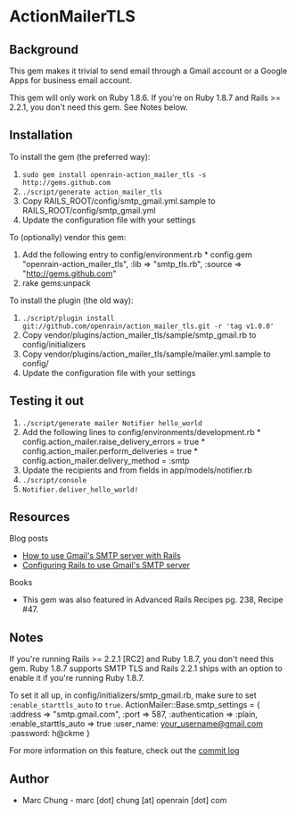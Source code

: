 ActionMailerTLS
===============

Background
----------

This gem makes it trivial to send email through a Gmail account or a Google Apps for business email account.

This gem will only work on Ruby 1.8.6. If you're on Ruby 1.8.7 and Rails >= 2.2.1, you don't need this gem. See Notes below.

Installation
------------


To install the gem (the preferred way):

  1. `sudo gem install openrain-action_mailer_tls -s http://gems.github.com`
  2. `./script/generate action_mailer_tls`
  3. Copy RAILS_ROOT/config/smtp_gmail.yml.sample to RAILS_ROOT/config/smtp_gmail.yml
  4. Update the configuration file with your settings

To (optionally) vendor this gem:

  1. Add the following entry to config/environment.rb
    * config.gem "openrain-action_mailer_tls", :lib => "smtp_tls.rb", :source => "http://gems.github.com"
  2. rake gems:unpack

To install the plugin (the old way):

  1. `./script/plugin install git://github.com/openrain/action_mailer_tls.git -r 'tag v1.0.0'`
  2. Copy vendor/plugins/action_mailer_tls/sample/smtp_gmail.rb to config/initializers
  3. Copy vendor/plugins/action_mailer_tls/sample/mailer.yml.sample to config/
  4. Update the configuration file with your settings

Testing it out
--------------

  1. `./script/generate mailer Notifier hello_world`
  2. Add the following lines to config/environments/development.rb 
    * config.action_mailer.raise_delivery_errors = true
    * config.action_mailer.perform_deliveries = true
    * config.action_mailer.delivery_method = :smtp
  3. Update the recipients and from fields in app/models/notifier.rb
  4. `./script/console `
  5. `Notifier.deliver_hello_world!`

Resources
---------

Blog posts

* [How to use Gmail's SMTP server with Rails](http://www.rubyinside.com/how-to-use-gmails-smtp-server-with-rails-394.html)
* [Configuring Rails to use Gmail's SMTP server](http://www.prestonlee.com/2007/02/20/configuring-rails-to-use-gmails-smtp-server/63/)

Books

* This gem was also featured in Advanced Rails Recipes pg. 238, Recipe #47.

Notes
-----

If you're running Rails >= 2.2.1 [RC2] and Ruby 1.8.7, you don't need this gem. Ruby 1.8.7 supports
SMTP TLS and Rails 2.2.1 ships with an option to enable it if you're running Ruby 1.8.7.

  To set it all up, in config/initializers/smtp_gmail.rb, make sure to set `:enable_starttls_auto` to `true`.
    ActionMailer::Base.smtp_settings = {
      :address => "smtp.gmail.com",
      :port => 587,
      :authentication => :plain,
      :enable_starttls_auto => true
      :user_name: your_username@gmail.com
      :password: h@ckme
    }

For more information on this feature, check out the [commit log](http://github.com/rails/rails/commit/732c724df61bc8b780dc42817625b25a321908e4)

Author
------
* Marc Chung - marc [dot] chung [at] openrain [dot] com

